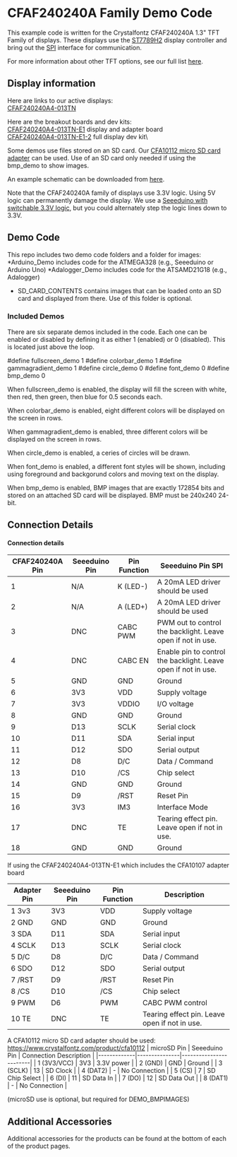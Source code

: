 # CFAF240240A Family Demo Code

This example code is written for the Crystalfontz CFAF240240A 1.3" TFT Family of displays. These displays use the [ST7789H2](https://www.crystalfontz.com/controllers/Sitronix/ST7789H2/449) display controller and bring out the [SPI](https://www.crystalfontz.com/blog/glossary/spi) interface for communication.

For more information about other TFT options, see our full list [here](https://www.crystalfontz.com/c/tft-lcd-displays/25).

## Display information
Here are links to our active displays:\
[CFAF240240A4-013TN](https://www.crystalfontz.com/product/cfaf240240a4013tn)

Here are the breakout boards and dev kits:\
[CFAF240240A4-013TN-E1](https://www.crystalfontz.com/product/cfaf240240a4013tne1) display and adapter board \
[CFAF240240A4-013TN-E1-2](https://www.crystalfontz.com/product/cfaf240240a4013tnkit) full display dev kit\

Some demos use files stored on an SD card. Our [CFA10112 micro SD card adapter](https://www.crystalfontz.com/product/cfa10112) can be used. Use of an SD card only needed if using the bmp_demo to show images.

An example schematic can be downloaded from [here](https://www.crystalfontz.com/products/document/4764/10107_h0v4_Build_Files.zip).

Note that the CFAF240240A family of displays use 3.3V logic. Using 5V logic can permanently damage the display. We use a [Seeeduino with switchable 3.3V logic](https://crystalfontz.com/product/cfapn15062), but you could alternately step the logic lines down to 3.3V.

## Demo Code

This repo includes two demo code folders and a folder for images:
*Arduino_Demo includes code for the ATMEGA328 (e.g., Seeeduino or Arduino Uno) 
*Adalogger_Demo includes code for the ATSAMD21G18 (e.g., Adalogger)
* SD_CARD_CONTENTS contains images that can be loaded onto an SD card and displayed from there. Use of this folder is optional.

### Included Demos

There are six separate demos included in the code. Each one can be enabled or disabled by defining it as either 1 (enabled) or 0 (disabled). This is located just above the loop.

#define fullscreen_demo     1
#define colorbar_demo       1
#define gammagradient_demo  1
#define circle_demo         0
#define font_demo           0
#define bmp_demo            0

When fullscreen_demo is enabled, the display will fill the screen with white, then red, then green, then blue for 0.5 seconds each.

When colorbar_demo is enabled, eight different colors will be displayed on the screen in rows.

When gammagradient_demo is enabled, three different colors will be displayed on the screen in rows.

When circle_demo is enabled, a ceries of circles will be drawn.

When font_demo is enabled, a different font styles will be shown, including using foreground and backgorund colors and moving text on the display.

When bmp_demo is enabled, BMP images that are exactly 172854 bits and stored on an attached SD card will be displayed. BMP must be 240x240 24-bit.

## Connection Details
#### Connection details 

| CFAF240240A Pin | Seeeduino Pin  | Pin Function | Seeeduino Pin SPI | 
|-----------------|----------------|--------------|---------------------------------- |
| 1               | N/A            | K (LED-)     | A 20mA LED driver should be used   |
| 2               | N/A            | A (LED+)     | A 20mA LED driver should be used   |
| 3               | DNC            | CABC PWM     | PWM out to control the backlight. Leave open if not in use.|
| 4               | DNC            | CABC EN      | Enable pin to control the backlight. Leave open if not in use.|
| 5               | GND            | GND          | Ground                                        |
| 6               | 3V3            | VDD          | Supply voltage                                |
| 7               | 3V3            | VDDIO        | I/O voltage                                   |
| 8               | GND            | GND          | Ground                                        |
| 9               | D13            | SCLK         | Serial clock                                  |
| 10              | D11            | SDA          | Serial input                                  |
| 11              | D12            | SDO          | Serial output                                 |
| 12              | D8             | D/C          | Data / Command                                |
| 13              | D10            | /CS          | Chip select                                   |
| 14              | GND            | GND          | Ground                                        |
| 15              | D9             | /RST         | Reset Pin                                     |
| 16              | 3V3            | IM3          | Interface Mode                                |
| 17              | DNC            | TE           | Tearing effect pin. Leave open if not in use. |
| 18              | GND            | GND          | Ground                                        |


If using the CFAF240240A4-013TN-E1 which includes the CFA10107 adapter board

| Adapter Pin  | Seeeduino Pin  | Pin Function | Description       | 
|--------------|----------------|--------------|------------------ |
| 1 3v3        | 3V3            | VDD          | Supply voltage    |
| 2 GND        | GND            | GND          | Ground            |
| 3 SDA        | D11            | SDA          | Serial input      |
| 4 SCLK       | D13            | SCLK         | Serial clock      |
| 5 D/C        | D8             | D/C          | Data / Command    |
| 6 SDO        | D12            | SDO          | Serial output     |
| 7 /RST       | D9             | /RST         | Reset Pin         |
| 8 /CS        | D10            | /CS          | Chip select       |    
| 9 PWM        | D6             | PWM          | CABC PWM control  |
| 10 TE        | DNC            | TE           | Tearing effect pin. Leave open if not in use. |      



A CFA10112 micro SD card adapter should be used: https://www.crystalfontz.com/product/cfa10112
| microSD Pin | Seeeduino Pin | Connection Description |
|-------------|---------------|------------------------|
| 1 (3V3/VCC) | 3V3           | 3.3V power             |
| 2 (GND)     | GND           | Ground                 |
| 3 (SCLK)    | 13            | SD Clock               |
| 4 (DAT2)    |  -            | No Connection          |
| 5 (CS)      | 7             | SD Chip Select         |
| 6 (DI)      | 11            | SD Data In             |
| 7 (DO)      | 12            | SD Data Out            |
| 8 (DAT1)    | -             | No Connection          |

(microSD use is optional, but required for DEMO_BMPIMAGES)

## Additional Accessories
Additional accessories for the products can be found at the bottom of each of the product pages. 
